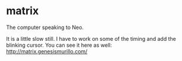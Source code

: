 # matrix
The computer speaking to Neo.

It is a little slow still. I have to work on some of the timing and add the blinking cursor. You can see it here as well: http://matrix.genesismurillo.com/
